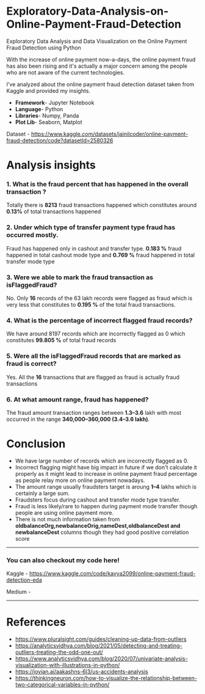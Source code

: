# Exploratory-Data-Analysis-on-Online-Payment-Fraud-Detection
Exploratory Data Analysis and Data Visualization on the Online Payment Fraud Detection using Python

With the increase of online payment now-a-days, the online payment fraud has also been rising and it's actually a major concern among the people who are not aware of the current technologies.

I've analyzed about the online payment fraud detection dataset taken from Kaggle and provided my insights.

- **Framework**- Jupyter Notebook
- **Language**- Python
- **Libraries**- Numpy, Panda
- **Plot Lib**- Seaborn, Matplot

Dataset - https://www.kaggle.com/datasets/jainilcoder/online-payment-fraud-detection/code?datasetId=2580326

# Analysis insights
### 1. What is the fraud percent that has happened in the overall transaction ?
Totally there is **8213** fraud transactions happened which constitutes around **0.13%** of total transactions happened
### 2. Under which type of transfer payment type fraud has occurred mostly.
Fraud has happened only in cashout and transfer type. **0.183 %** fraud happened in total cashout mode type and **0.769 %** fraud happened in total transfer mode type
### 3. Were we able to mark the fraud transaction as isFlaggedFraud?
No. Only **16** records of the 63 lakh records were flagged as fraud which is very less that constitutes to **0.195 %** of the total fraud transactions.
### 4. What is the percentage of incorrect flagged fraud records?
We have around 8197 records which are incorrectly flagged as 0 which constitutes **99.805 %** of total fraud records
### 5. Were all the isFlaggedFraud records that are marked as fraud is correct?
Yes. All the **16** transactions that are flagged as fraud is actually fraud transactions
### 6. At what amount range, fraud has happened?
The fraud amount transaction ranges between **1.3–3.6** lakh with most occurred in the range **340,000–360,000 (3.4–3.6 lakh)**.

# Conclusion
- We have large number of records which are incorrectly flagged as 0.
- Incorrect flagging might have big impact in future if we don't calculate it properly as it might lead to increase in online payment fraud percentage as people relay more on online payment nowadays.
- The amount range usually fraudsters target is aroung **1–4** lakhs which is certainly a large sum.
- Fraudsters focus during cashout and transfer mode type transfer.
- Fraud is less likely/rare to happen during payment mode transfer though people are using online payment more.
- There is not much information taken from **oldbalanceOrg,newbalanceOrig,nameDest,oldbalanceDest and newbalanceDest** columns though they had good positive correlation score

---------------------------------------------------------------------------------------------------

### You can also checkout my code here!

Kaggle - https://www.kaggle.com/code/kavya2099/online-payment-fraud-detection-eda

Medium - 

----------------------------------------------------------------------------------------------------
# References
- https://www.pluralsight.com/guides/cleaning-up-data-from-outliers
- https://analyticsvidhya.com/blog/2021/05/detecting-and-treating-outliers-treating-the-odd-one-out/
- https://www.analyticsvidhya.com/blog/2020/07/univariate-analysis-visualization-with-illustrations-in-python/
- https://jovian.ai/aakashns-6l3/us-accidents-analysis
- https://thinkingneuron.com/how-to-visualize-the-relationship-between-two-categorical-variables-in-python/
